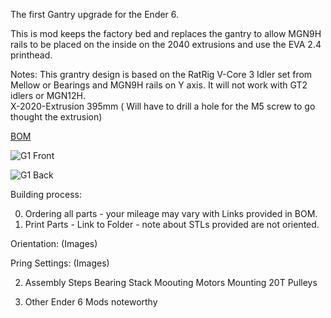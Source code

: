 The first Gantry upgrade for the Ender 6.

This is mod keeps the factory bed and replaces the gantry to allow MGN9H rails to be placed on the inside on the 2040 extrusions and use the EVA 2.4 printhead.

Notes: This grantry design is based on the RatRig V-Core 3 Idler set from Mellow or Bearings and MGN9H rails on Y axis. It will not work with GT2 idlers or MGN12H. <br />
X-2020-Extrusion 395mm ( Will have to drill a hole for the M5 screw to go thought the extrusion) <br />

[BOM](https://docs.google.com/spreadsheets/d/1xHzaLZ2LQ_ECm0iU-KKARc_SgZB8hcGOdcfZmdqNrf4/edit?usp=sharing)

![G1 Front](https://github.com/WidowMaker-3D/G1/blob/main/G1v3_Front_View.png)

![G1 Back](https://github.com/WidowMaker-3D/G1/blob/main/G1v3_Back_View.png)

Building process:

0) Ordering all parts - your mileage may vary with Links provided in BOM. 
1) Print Parts - Link to Folder - note about STLs provided are not oriented.

Orientation: (Images)

Pring Settings: (Images)

2) Assembly Steps
   Bearing Stack
   Moouting Motors
   Mounting 20T Pulleys

4) Other Ender 6 Mods noteworthy
   
